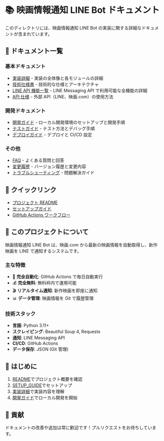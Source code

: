 # 📚 映画情報通知 LINE Bot ドキュメント

このディレクトリには、映画情報通知 LINE Bot の実装に関する詳細なドキュメントが含まれています。

## 📑 ドキュメント一覧

### 基本ドキュメント

- [実装詳細](implementation_details.md) - 実装の全体像と各モジュールの詳細
- [技術仕様書](technical_specifications.md) - 技術的な仕様とアーキテクチャ
- [LINE API 機能一覧](LINE_API_CAPABILITIES.md) - LINE Messaging API で利用可能な全機能の詳細
- [API 仕様](api_specifications.md) - 外部 API（LINE、映画.com）の使用方法

### 開発ドキュメント

- [開発ガイド](development_guide.md) - ローカル開発環境のセットアップと開発手順
- [テストガイド](testing_guide.md) - テスト方法とデバッグ手順
- [デプロイガイド](deployment_guide.md) - デプロイと CI/CD 設定

### その他

- [FAQ](faq.md) - よくある質問と回答
- [変更履歴](changelog.md) - バージョン履歴と変更内容
- [トラブルシューティング](troubleshooting.md) - 問題解決ガイド

## 📖 クイックリンク

- [プロジェクト README](../README.md)
- [セットアップガイド](../SETUP_GUIDE.md)
- [GitHub Actions ワークフロー](../.github/workflows/README.md)

## 🎯 このプロジェクトについて

映画情報通知 LINE Bot は、映画.com から最新の映画情報を自動取得し、新作映画を LINE で通知するシステムです。

### 主な特徴

- 🔄 **完全自動化**: GitHub Actions で毎日自動実行
- 💰 **完全無料**: 無料枠内で運用可能
- 🎬 **リアルタイム通知**: 新作映画を即座に通知
- 📊 **データ管理**: 映画情報を Git で履歴管理

### 技術スタック

- **言語**: Python 3.11+
- **スクレイピング**: Beautiful Soup 4, Requests
- **通知**: LINE Messaging API
- **CI/CD**: GitHub Actions
- **データ保存**: JSON (Git 管理)

## 🚀 はじめに

1. [README](../README.md)でプロジェクト概要を確認
2. [SETUP_GUIDE](../SETUP_GUIDE.md)でセットアップ
3. [実装詳細](implementation_details.md)で実装内容を理解
4. [開発ガイド](development_guide.md)でローカル開発を開始

## 🤝 貢献

ドキュメントの改善や追加は常に歓迎です！プルリクエストをお待ちしています。
